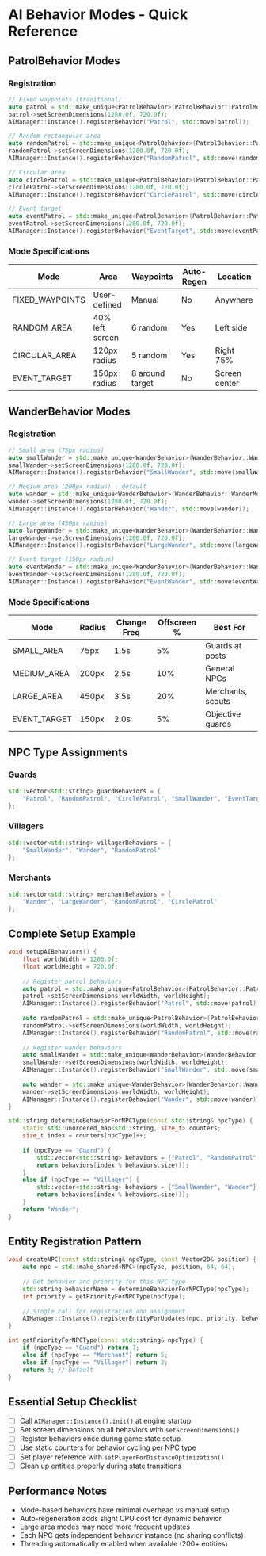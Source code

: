 # AI Behavior Modes - Quick Reference

## PatrolBehavior Modes

### Registration
```cpp
// Fixed waypoints (traditional)
auto patrol = std::make_unique<PatrolBehavior>(PatrolBehavior::PatrolMode::FIXED_WAYPOINTS, 1.5f);
patrol->setScreenDimensions(1280.0f, 720.0f);
AIManager::Instance().registerBehavior("Patrol", std::move(patrol));

// Random rectangular area
auto randomPatrol = std::make_unique<PatrolBehavior>(PatrolBehavior::PatrolMode::RANDOM_AREA, 2.0f);
randomPatrol->setScreenDimensions(1280.0f, 720.0f);
AIManager::Instance().registerBehavior("RandomPatrol", std::move(randomPatrol));

// Circular area
auto circlePatrol = std::make_unique<PatrolBehavior>(PatrolBehavior::PatrolMode::CIRCULAR_AREA, 1.8f);
circlePatrol->setScreenDimensions(1280.0f, 720.0f);
AIManager::Instance().registerBehavior("CirclePatrol", std::move(circlePatrol));

// Event target
auto eventPatrol = std::make_unique<PatrolBehavior>(PatrolBehavior::PatrolMode::EVENT_TARGET, 2.2f);
eventPatrol->setScreenDimensions(1280.0f, 720.0f);
AIManager::Instance().registerBehavior("EventTarget", std::move(eventPatrol));
```

### Mode Specifications
| Mode | Area | Waypoints | Auto-Regen | Location |
|------|------|-----------|------------|----------|
| FIXED_WAYPOINTS | User-defined | Manual | No | Anywhere |
| RANDOM_AREA | 40% left screen | 6 random | Yes | Left side |
| CIRCULAR_AREA | 120px radius | 5 random | Yes | Right 75% |
| EVENT_TARGET | 150px radius | 8 around target | No | Screen center |

## WanderBehavior Modes

### Registration
```cpp
// Small area (75px radius)
auto smallWander = std::make_unique<WanderBehavior>(WanderBehavior::WanderMode::SMALL_AREA, 1.5f);
smallWander->setScreenDimensions(1280.0f, 720.0f);
AIManager::Instance().registerBehavior("SmallWander", std::move(smallWander));

// Medium area (200px radius) - default
auto wander = std::make_unique<WanderBehavior>(WanderBehavior::WanderMode::MEDIUM_AREA, 2.0f);
wander->setScreenDimensions(1280.0f, 720.0f);
AIManager::Instance().registerBehavior("Wander", std::move(wander));

// Large area (450px radius)
auto largeWander = std::make_unique<WanderBehavior>(WanderBehavior::WanderMode::LARGE_AREA, 2.5f);
largeWander->setScreenDimensions(1280.0f, 720.0f);
AIManager::Instance().registerBehavior("LargeWander", std::move(largeWander));

// Event target (150px radius)
auto eventWander = std::make_unique<WanderBehavior>(WanderBehavior::WanderMode::EVENT_TARGET, 2.0f);
eventWander->setScreenDimensions(1280.0f, 720.0f);
AIManager::Instance().registerBehavior("EventWander", std::move(eventWander));
```

### Mode Specifications
| Mode | Radius | Change Freq | Offscreen % | Best For |
|------|--------|-------------|-------------|----------|
| SMALL_AREA | 75px | 1.5s | 5% | Guards at posts |
| MEDIUM_AREA | 200px | 2.5s | 10% | General NPCs |
| LARGE_AREA | 450px | 3.5s | 20% | Merchants, scouts |
| EVENT_TARGET | 150px | 2.0s | 5% | Objective guards |

## NPC Type Assignments

### Guards
```cpp
std::vector<std::string> guardBehaviors = {
    "Patrol", "RandomPatrol", "CirclePatrol", "SmallWander", "EventTarget"
};
```

### Villagers
```cpp
std::vector<std::string> villagerBehaviors = {
    "SmallWander", "Wander", "RandomPatrol"
};
```

### Merchants
```cpp
std::vector<std::string> merchantBehaviors = {
    "Wander", "LargeWander", "RandomPatrol", "CirclePatrol"
};
```

## Complete Setup Example

```cpp
void setupAIBehaviors() {
    float worldWidth = 1280.0f;
    float worldHeight = 720.0f;
    
    // Register patrol behaviors
    auto patrol = std::make_unique<PatrolBehavior>(PatrolBehavior::PatrolMode::FIXED_WAYPOINTS, 1.5f);
    patrol->setScreenDimensions(worldWidth, worldHeight);
    AIManager::Instance().registerBehavior("Patrol", std::move(patrol));
    
    auto randomPatrol = std::make_unique<PatrolBehavior>(PatrolBehavior::PatrolMode::RANDOM_AREA, 2.0f);
    randomPatrol->setScreenDimensions(worldWidth, worldHeight);
    AIManager::Instance().registerBehavior("RandomPatrol", std::move(randomPatrol));
    
    // Register wander behaviors
    auto smallWander = std::make_unique<WanderBehavior>(WanderBehavior::WanderMode::SMALL_AREA, 1.5f);
    smallWander->setScreenDimensions(worldWidth, worldHeight);
    AIManager::Instance().registerBehavior("SmallWander", std::move(smallWander));
    
    auto wander = std::make_unique<WanderBehavior>(WanderBehavior::WanderMode::MEDIUM_AREA, 2.0f);
    wander->setScreenDimensions(worldWidth, worldHeight);
    AIManager::Instance().registerBehavior("Wander", std::move(wander));
}

std::string determineBehaviorForNPCType(const std::string& npcType) {
    static std::unordered_map<std::string, size_t> counters;
    size_t index = counters[npcType]++;
    
    if (npcType == "Guard") {
        std::vector<std::string> behaviors = {"Patrol", "RandomPatrol", "SmallWander"};
        return behaviors[index % behaviors.size()];
    }
    else if (npcType == "Villager") {
        std::vector<std::string> behaviors = {"SmallWander", "Wander"};
        return behaviors[index % behaviors.size()];
    }
    return "Wander";
}
```

## Entity Registration Pattern

```cpp
void createNPC(const std::string& npcType, const Vector2D& position) {
    auto npc = std::make_shared<NPC>(npcType, position, 64, 64);
    
    // Get behavior and priority for this NPC type
    std::string behaviorName = determineBehaviorForNPCType(npcType);
    int priority = getPriorityForNPCType(npcType);
    
    // Single call for registration and assignment
    AIManager::Instance().registerEntityForUpdates(npc, priority, behaviorName);
}

int getPriorityForNPCType(const std::string& npcType) {
    if (npcType == "Guard") return 7;
    else if (npcType == "Merchant") return 5;
    else if (npcType == "Villager") return 2;
    return 3; // Default
}
```

## Essential Setup Checklist

- [ ] Call `AIManager::Instance().init()` at engine startup
- [ ] Set screen dimensions on all behaviors with `setScreenDimensions()`
- [ ] Register behaviors once during game state setup
- [ ] Use static counters for behavior cycling per NPC type
- [ ] Set player reference with `setPlayerForDistanceOptimization()`
- [ ] Clean up entities properly during state transitions

## Performance Notes

- Mode-based behaviors have minimal overhead vs manual setup
- Auto-regeneration adds slight CPU cost for dynamic behavior
- Large area modes may need more frequent updates
- Each NPC gets independent behavior instance (no sharing conflicts)
- Threading automatically enabled when available (200+ entities)